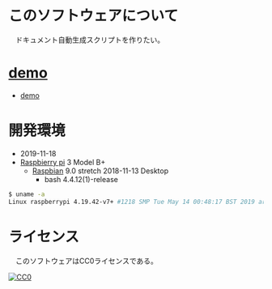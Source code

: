 ﻿# このソフトウェアについて

　ドキュメント自動生成スクリプトを作りたい。

# [demo](https://ytyaru.github.io/Shell.Generate.Document.20191118174619/)

* [demo](https://ytyaru.github.io/Shell.Generate.Document.20191118174619/)

# 開発環境

* <time datetime="2019-11-18T17:46:00+0900">2019-11-18</time>
* [Raspbierry pi](https://ja.wikipedia.org/wiki/Raspberry_Pi) 3 Model B+
    * [Raspbian](https://www.raspberrypi.org/downloads/raspbian/) 9.0 stretch 2018-11-13 Desktop
        * bash 4.4.12(1)-release

```sh
$ uname -a
Linux raspberrypi 4.19.42-v7+ #1218 SMP Tue May 14 00:48:17 BST 2019 armv7l GNU/Linux
```

# ライセンス

　このソフトウェアはCC0ライセンスである。

[![CC0](http://i.creativecommons.org/p/zero/1.0/88x31.png "CC0")](http://creativecommons.org/publicdomain/zero/1.0/deed.ja)

